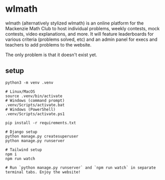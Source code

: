 # wlmath

wlmath (alternatively stylized wlmath) is an online platform for the Mackenzie Math Club to host individual problems, weekly contests, mock contests, video explanations, and more. It will feature leaderboards for various criteria (problems solved, etc) and an admin panel for execs and teachers to add problems to the website.

The only problem is that it doesn't exist yet.

## setup

```
python3 -m venv .venv

# Linux/MacOS
source .venv/bin/activate
# Windows (command prompt)
.venv/Scripts/activate.bat
# Windows (PowerShell)
.venv/Scripts/activate.ps1

pip install -r requirements.txt

# Django setup
python manage.py createsuperuser
python manage.py runserver

# Tailwind setup
npm i
npm run watch

# Run `python manage.py runserver` and `npm run watch` in separate terminal tabs. Enjoy the website!
```
